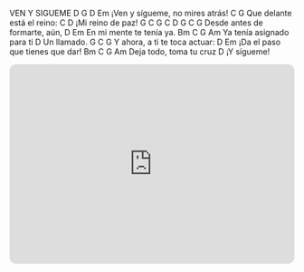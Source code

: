 VEN Y SIGUEME
D G D Em
¡Ven y sígueme, no mires atrás!
C G
Que delante está el reino:
C D
¡Mi reino de paz!
G C G C D
G C G
Desde antes de formarte, aún,
D Em
En mi mente te tenía ya.
Bm C G Am
Ya tenía asignado para ti
D
Un llamado.
G C G
Y ahora, a ti te toca actuar:
D Em
¡Da el paso que tienes que dar!
Bm C G Am
Deja todo, toma tu cruz
D
¡Y sígueme!


<iframe style="border-radius:12px" src="https://open.spotify.com/embed/track/2wophB0udPpxPSfeJXaEUW?utm_source=generator" width="100%" height="352" frameBorder="0" allowfullscreen="" allow="autoplay; clipboard-write; encrypted-media; fullscreen; picture-in-picture" loading="lazy"></iframe>
